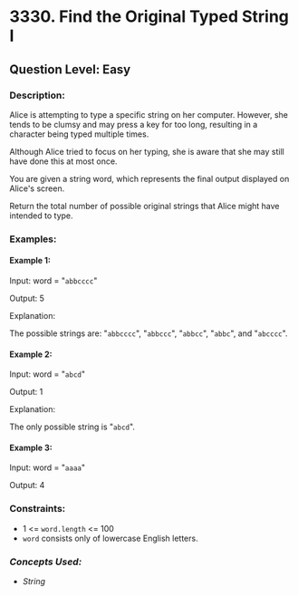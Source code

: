 # 3330. Find the Original Typed String I
## Question Level: Easy
### Description:
Alice is attempting to type a specific string on her computer. However, she tends to be clumsy and may press a key for too long, resulting in a character being typed multiple times.

Although Alice tried to focus on her typing, she is aware that she may still have done this at most once.

You are given a string word, which represents the final output displayed on Alice's screen.

Return the total number of possible original strings that Alice might have intended to type.

### Examples:
#### Example 1:

Input: word = "`abbcccc`"

Output: 5

Explanation:

The possible strings are: "`abbcccc`", "`abbccc`", "`abbcc`", "`abbc`", and "`abcccc`".

#### Example 2:

Input: word = "`abcd`"

Output: 1

Explanation:

The only possible string is "`abcd`".

#### Example 3:

Input: word = "`aaaa`"

Output: 4

### Constraints:

- 1 <= `word.length` <= 100
- `word` consists only of lowercase English letters.

### <i>Concepts Used:
- String</i>